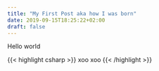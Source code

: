 ```yaml
---
title: "My First Post aka how I was born"
date: 2019-09-15T18:25:22+02:00
draft: false
---
```

Hello world

{{< highlight csharp >}}
xoo 
xoo
{{< /highlight >}}